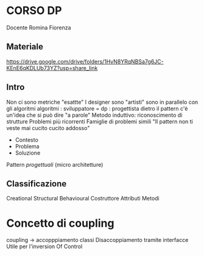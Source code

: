 # CORSO DP

Docente Romina Fiorenza


## Materiale
https://drive.google.com/drive/folders/1HvN8YRqNBSa7g6JC-KEnE6qKDLUb73YZ?usp=share_link

## Intro
Non ci sono metriche "esattte"
I designer sono "artisti"
sono in parallelo con gli algoritmi
algoritmi : sviluppatore = dp : progettista
dietro il pattern c'è un'idea che si può dire "a parole"
Metodo induttivo: riconoscimento di strutture
Problemi più ricorrenti
Famiglie di problemi simili
"Il pattern non ti veste mai cucito cucito addosso"

* Contesto
* Problema
* Soluzione

Pattern *progettuali* (micro architetture)

## Classificazione
Creational Structural Behavioural
Costruttore Attributi Metodi

# Concetto di coupling
coupling -> accopppiamento classi
Disaccoppiamento tramite interfacce
Utile per l'inversion Of Control

# 